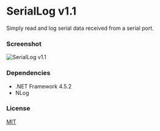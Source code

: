 # SerialLog v1.1

Simply read and log serial data received from a serial port.

### Screenshot

![SerialLog v1.1](http://i.imgur.com/JiKZRcp.png)

### Dependencies

- .NET Framework 4.5.2
- NLog

### License

[MIT](LICENSE.md)
